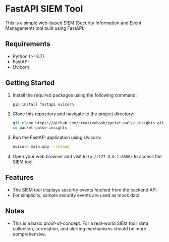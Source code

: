 # FastAPI SIEM Tool

This is a simple web-based SIEM (Security Information and Event Management) tool built using FastAPI.

## Requirements

- Python (>=3.7)
- FastAPI
- Uvicorn

## Getting Started

1. Install the required packages using the following command:

    ```bash
    pip install fastapi uvicorn
    ```

2. Clone this repository and navigate to the project directory:

    ```bash
    git clone https://github.com/creativebash/packet-pulse-insights.git
    cd packet-pulse-insights
    ```

3. Run the FastAPI application using Uvicorn:

    ```bash
    uvicorn main:app --reload
    ```

4. Open your web browser and visit `http://127.0.0.1:8000/` to access the SIEM tool.

## Features

- The SIEM tool displays security events fetched from the backend API.
- For simplicity, sample security events are used as mock data.

## Notes

- This is a basic proof-of-concept. For a real-world SIEM tool, data collection, correlation, and alerting mechanisms should be more comprehensive.
